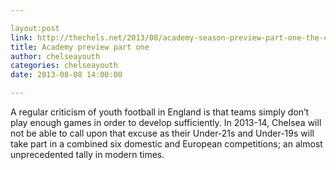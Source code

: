 ```yaml
---

layout:post
link: http://thechels.net/2013/08/academy-season-preview-part-one-the-competitions/
title: Academy preview part one
author: chelseayouth
categories: chelseayouth
date: 2013-08-08 14:00:00

---
```


A regular criticism of youth football in England is that teams simply don’t play enough games in order to develop sufficiently. In 2013-14, Chelsea will not be able to call upon that excuse as their Under-21s and Under-19s will take part in a combined six domestic and European competitions; an almost unprecedented tally in modern times.
